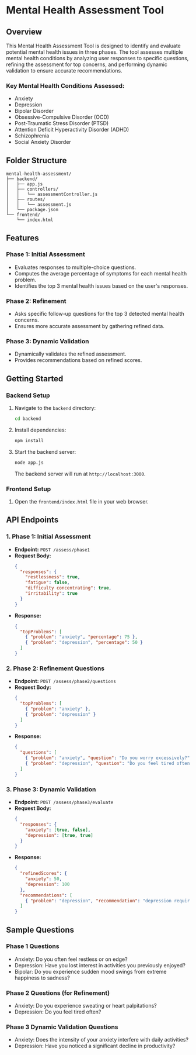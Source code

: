 # Mental Health Assessment Tool

## **Overview**
This Mental Health Assessment Tool is designed to identify and evaluate potential mental health issues in three phases. The tool assesses multiple mental health conditions by analyzing user responses to specific questions, refining the assessment for top concerns, and performing dynamic validation to ensure accurate recommendations.

### **Key Mental Health Conditions Assessed:**
- Anxiety
- Depression
- Bipolar Disorder
- Obsessive-Compulsive Disorder (OCD)
- Post-Traumatic Stress Disorder (PTSD)
- Attention Deficit Hyperactivity Disorder (ADHD)
- Schizophrenia
- Social Anxiety Disorder

## **Folder Structure**
```
mental-health-assessment/
├── backend/
│   ├── app.js
│   ├── controllers/
│   │   └── assessmentController.js
│   ├── routes/
│   │   └── assessment.js
│   └── package.json
└── frontend/
    └── index.html
```

## **Features**
### **Phase 1: Initial Assessment**
- Evaluates responses to multiple-choice questions.
- Computes the average percentage of symptoms for each mental health problem.
- Identifies the top 3 mental health issues based on the user's responses.

### **Phase 2: Refinement**
- Asks specific follow-up questions for the top 3 detected mental health concerns.
- Ensures more accurate assessment by gathering refined data.

### **Phase 3: Dynamic Validation**
- Dynamically validates the refined assessment.
- Provides recommendations based on refined scores.

## **Getting Started**
### **Backend Setup**
1. Navigate to the `backend` directory:
   ```bash
   cd backend
   ```
2. Install dependencies:
   ```bash
   npm install
   ```
3. Start the backend server:
   ```bash
   node app.js
   ```
   The backend server will run at `http://localhost:3000`.

### **Frontend Setup**
1. Open the `frontend/index.html` file in your web browser.

## **API Endpoints**

### **1. Phase 1: Initial Assessment**
- **Endpoint:** `POST /assess/phase1`
- **Request Body:**
  ```json
  {
    "responses": {
      "restlessness": true,
      "fatigue": false,
      "difficulty concentrating": true,
      "irritability": true
    }
  }
  ```
- **Response:**
  ```json
  {
    "topProblems": [
      { "problem": "anxiety", "percentage": 75 },
      { "problem": "depression", "percentage": 50 }
    ]
  }
  ```

### **2. Phase 2: Refinement Questions**
- **Endpoint:** `POST /assess/phase2/questions`
- **Request Body:**
  ```json
  {
    "topProblems": [
      { "problem": "anxiety" },
      { "problem": "depression" }
    ]
  }
  ```
- **Response:**
  ```json
  {
    "questions": [
      { "problem": "anxiety", "question": "Do you worry excessively?" },
      { "problem": "depression", "question": "Do you feel tired often?" }
    ]
  }
  ```

### **3. Phase 3: Dynamic Validation**
- **Endpoint:** `POST /assess/phase3/evaluate`
- **Request Body:**
  ```json
  {
    "responses": {
      "anxiety": [true, false],
      "depression": [true, true]
    }
  }
  ```
- **Response:**
  ```json
  {
    "refinedScores": {
      "anxiety": 50,
      "depression": 100
    },
    "recommendations": [
      { "problem": "depression", "recommendation": "depression requires further attention." }
    ]
  }
  ```

## **Sample Questions**
### **Phase 1 Questions**
- Anxiety: Do you often feel restless or on edge?
- Depression: Have you lost interest in activities you previously enjoyed?
- Bipolar: Do you experience sudden mood swings from extreme happiness to sadness?

### **Phase 2 Questions (for Refinement)**
- Anxiety: Do you experience sweating or heart palpitations?
- Depression: Do you feel tired often?

### **Phase 3 Dynamic Validation Questions**
- Anxiety: Does the intensity of your anxiety interfere with daily activities?
- Depression: Have you noticed a significant decline in productivity?



